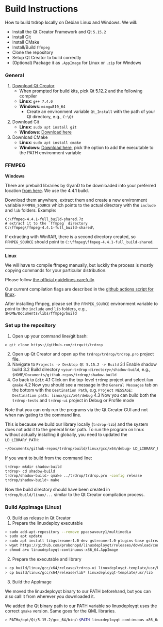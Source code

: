 # Build Instructions

How to build trdrop locally on Debian Linux and Windows. We will:

* Install the Qt Creator Framework and Qt `5.15.2`
* Install Git
* Install CMake
* Install/Build `ffmpeg`
* Clone the repository
* Setup Qt Creator to build correctly
* (Optional) Package it as `.AppImage` for Linux or `.zip` for Windows

### General

1. [Download Qt Creator](https://www.qt.io/download-qt-installer)
    * When prompted for build kits, pick Qt 5.12.2 and the following compiler
    * **Linux**: `g++ 7.4.0`
    * **Windows**: `mingw810_64`
        - Create an environment variable `Qt_Install` with the path of your Qt directory, e.g., `C:\Qt`
2. Download Git
    * **Linux**: `sudo apt install git`
    * **Windows**: [Download here](https://git-scm.com/download/win)
3. Download CMake
    * **Linux**: `sudo apt install cmake` 
    * **Windows**: [Download here](https://cmake.org/download/), pick the option to add the executable to the PATH environment variable
    
### FFMPEG

**Windows**

There are prebuild libraries by GyanD to be downloaded into your preferred location [from here](https://github.com/GyanD/codexffmpeg/releases/download/4.4.1/ffmpeg-4.4.1-full_build-shared.7z). We use the 4.4.1 build.

Download them anywhere, extract them and create a new environment variable `FFMPEG_SOURCE` which points to the actual directory with the `include` and `lib` folders.
Example:
```
C:\ffmpeg-4.4.1-full_build-shared.7z
# extract it to the `ffmpeg` directory
C:\ffmpeg\ffmpeg-4.4.1-full_build-shared\
```

If extracting with WinRAR, there is a second directory created, so `FFMPEG_SOURCE` should point to `C:\ffmpeg\ffmpeg-4.4.1-full_build-shared`.

---

**Linux**

We will have to compile ffmpeg manually, but luckily the process is mostly copying commands for your particular distribution.

Please follow [the official guidelines carefully](https://trac.ffmpeg.org/wiki/CompilationGuide/Ubuntu).

Our current compilation flags are described in the [github actions script for linux](.github/workflows/ci-linux64.yml).

After installing ffmpeg, please set the `FFMPEG_SOURCE` environment variable to point to the `include` and `lib` folders, e.g., `$HOME/Documents/libs/ffmpeg/build`

### Set up the repository

1. Open up your command line/git bash:

```
> git clone https://github.com/cirquit/trdrop
```

2. Open up Qt Creator and open up the `trdrop/trdrop/trdrop.pro` project file.
3. Navigate to `Projects -> Desktop Qt 5.15.2 -> Build`
 3.1 Enable shadow build
 3.2 Build directory `<your-trdrop-directory>/shadow-build`, e.g., `$HOME/Documents/github-repos/trdrop/shadow-build`
4. Go back to `Edit`
 4.1 Click on the top-level `trdrop` project and select `Run qmake`
 4.2 Now you should see a message in the `General Messages` tab on the bottom with the `Destination Path`, e.g. `Project MESSAGE: Destination path: linux/gcc/x64/debug`
 4.3 Now you can build both the `trdrop-tests` and `trdrop-ui` project in Debug or Profile mode

Note that you can only run the programs via the Qt Creator GUI and not when navigating to the command line.

This is because we build our library locally (`trdrop-lib`) and the system does not add it to the general linker path.
To run the program on linux without actually installing it globally, you need to updated the `LD_LIBRARY_PATH`:

```bash
~/Documents/github-repos/trdrop/build/linux/gcc/x64/debug> LD_LIBRARY_PATH=`pwd`:$LD_LIBRARY_PATH ./trdrop-ui
```

If you want to build from the command line:

```bash
trdrop> mkdir shadow-build
trdrop> cd shadow-build
trdrop/shadow-build> qmake ../trdrop/trdrop.pro -config release
trdrop/shadow-build> make
```

Now the build directory should have been created in `trdrop/build/linux/...` similar to the Qt Creator compilation process.

### Build AppImage (Linux)

0. Build as release in Qt Creator
1. Prepare the linuxdeploy executable

```bash
> sudo add-apt-repository --remove ppa:savoury1/multimedia
> sudo apt update
> sudo apt install libgstreamer1.0-dev gstreamer1.0-plugins-base gstreamer1.0-plugins-bad
> wget https://github.com/probonopd/linuxdeployqt/releases/download/continuous/linuxdeployqt-continuous-x86_64.AppImage
> chmod a+x linuxdeployqt-continuous-x86_64.AppImage
```

2. Prepare the executable and library

```bash
> cp build/linux/gcc/x64/release/trdrop-ui linuxdeployqt-template/usr/bin
> cp build/linux/gcc/x64/release/lib* linuxdeployqt-template/usr/lib
```

3. Build the AppImage

We moved the linuxdeployqt binary to our PATH beforehand, but you can also call it from wherever you downloaded it.

We added the Qt binary path to our PATH variable so linuxdeployqt uses the correct `qmake` version. Same goes for the QML libraries.

```bash
> PATH=/opt/Qt/5.15.2/gcc_64/bin/:$PATH linuxdeployqt-continuous-x86_64.AppImage usr/share/applications/trdrop.desktop -verbose=1 -appimage -qmldir=/opt/Qt/5.15.2/gcc_64/qml/
```


